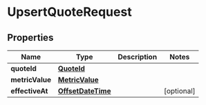 
# UpsertQuoteRequest

## Properties
Name | Type | Description | Notes
------------ | ------------- | ------------- | -------------
**quoteId** | [**QuoteId**](QuoteId.md) |  | 
**metricValue** | [**MetricValue**](MetricValue.md) |  | 
**effectiveAt** | [**OffsetDateTime**](OffsetDateTime.md) |  |  [optional]



